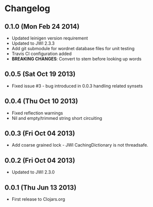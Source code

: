 # Changelog

## 0.1.0 (Mon Feb 24 2014)
* Updated leinigen version requirement
* Updated to JWI 2.3.3
* Add git submodule for wordnet database files for unit testing
* Travis CI configuration added
* **BREAKING CHANGES**: Convert to stem before looking up words

## 0.0.5 (Sat Oct 19 2013)
* Fixed issue #3 - bug introduced in 0.0.3 handling related synsets

## 0.0.4 (Thu Oct 10 2013)
* Fixed reflection warnings
* Nil and empty/trimmed string short circuiting

## 0.0.3 (Fri Oct 04 2013)
* Add coarse grained lock - JWI CachingDictionary is not threadsafe.

## 0.0.2 (Fri Oct 04 2013)
* Updated to JWI 2.3.0

## 0.0.1 (Thu Jun 13 2013)
* First release to Clojars.org
